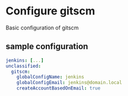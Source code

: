 # Configure gitscm

Basic configuration of gitscm

## sample configuration

```yaml
jenkins: [...]
unclassified:
  gitscm:
    globalConfigName: jenkins
    globalConfigEmail: jenkins@domain.local
    createAccountBasedOnEmail: true
```